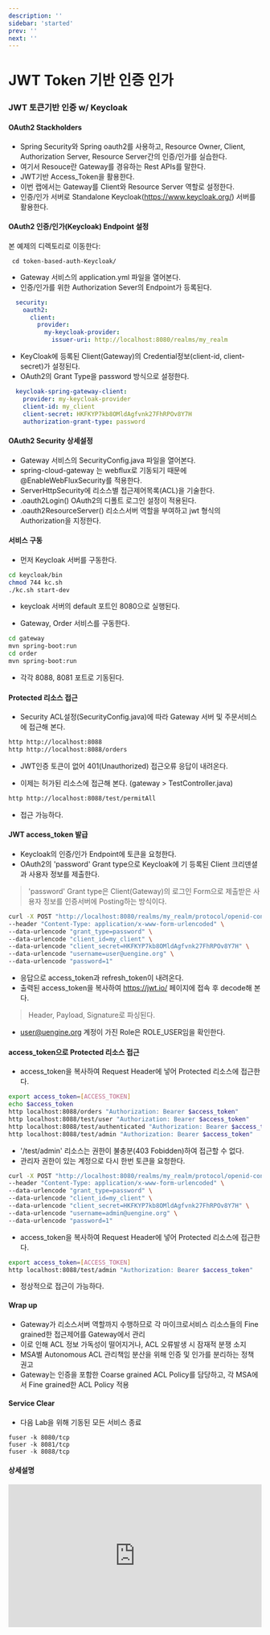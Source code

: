```yaml
---
description: ''
sidebar: 'started'
prev: ''
next: ''
---
```


# JWT Token 기반 인증 인가

### JWT 토큰기반 인증 w/ Keycloak

#### OAuth2 Stackholders
- Spring Security와 Spring oauth2를 사용하고, Resource Owner, Client, Authorization Server, Resource Server간의 인증/인가를 실습한다.
- 여기서 Resouce란 Gateway를 경유하는 Rest APIs를 말한다. 
- JWT기반 Access_Token을 활용한다.
- 이번 랩에서는 Gateway를 Client와 Resource Server 역할로 설정한다. 
- 인증/인가 서버로 Standalone Keycloak(https://www.keycloak.org/) 서버를 활용한다.


#### OAuth2 인증/인가(Keycloak) Endpoint 설정

본 예제의 디렉토리로 이동한다:
```
 cd token-based-auth-Keycloak/
```

- Gateway 서비스의 application.yml 파일을 열어본다.
- 인증/인가를 위한 Authorization Sever의 Endpoint가 등록된다.
```yaml
  security:
    oauth2:
      client:
        provider:
          my-keycloak-provider:
            issuer-uri: http://localhost:8080/realms/my_realm
```

- KeyCloak에 등록된 Client(Gateway)의 Credential정보(client-id, client-secret)가 설정된다.
- OAuth2의 Grant Type을 password 방식으로 설정한다.
```yaml
  keycloak-spring-gateway-client:
    provider: my-keycloak-provider
    client-id: my_client
    client-secret: HKFKYP7kb8OMldAgfvnk27FhRPOv8Y7H
    authorization-grant-type: password
```

#### OAuth2 Security 상세설정
- Gateway 서비스의 SecurityConfig.java 파일을 열어본다.
- spring-cloud-gateway 는 webflux로 기동되기 때문에 @EnableWebFluxSecurity를 적용한다.
- ServerHttpSecurity에  리소스별  접근제어목록(ACL)을 기술한다.
- .oauth2Login() OAuth2의 디폴트 로그인 설정이 적용된다.
- .oauth2ResourceServer() 리소스서버 역할을 부여하고 jwt 형식의 Authorization을 지정한다.


#### 서비스 구동

- 먼저 Keycloak 서버를 구동한다.
```sh
cd keycloak/bin
chmod 744 kc.sh
./kc.sh start-dev
```

- keycloak 서버의 default 포트인 8080으로 실행된다.

- Gateway, Order 서비스를 구동한다.
```sh
cd gateway
mvn spring-boot:run
cd order
mvn spring-boot:run
```
- 각각 8088, 8081 포트로 기동된다.


#### Protected 리소스 접근
- Security ACL설정(SecurityConfig.java)에 따라 Gateway 서버 및 주문서비스에 접근해 본다.
```sh
http http://localhost:8088
http http://localhost:8088/orders
```
- JWT인증 토큰이 없어 401(Unauthorized) 접근오류 응답이 내려온다.

- 이제는 허가된 리소스에 접근해 본다. (gateway > TestController.java)
```sh
http http://localhost:8088/test/permitAll
```
- 접근 가능하다. 


#### JWT access_token 발급

- Keycloak의 인증/인가 Endpoint에 토큰을 요청한다.
- OAuth2의 'password' Grant type으로 Keycloak에 기 등록된 Client 크리덴셜과 사용자 정보를 제출한다.
> 'password' Grant type은 Client(Gateway)의 로그인 Form으로 제출받은 사용자 정보를 인증서버에 Posting하는 방식이다.
```sh
curl -X POST "http://localhost:8080/realms/my_realm/protocol/openid-connect/token" \
--header "Content-Type: application/x-www-form-urlencoded" \
--data-urlencode "grant_type=password" \
--data-urlencode "client_id=my_client" \
--data-urlencode "client_secret=HKFKYP7kb8OMldAgfvnk27FhRPOv8Y7H" \
--data-urlencode "username=user@uengine.org" \
--data-urlencode "password=1" 
```

- 응답으로 access_token과 refresh_token이 내려온다.
- 출력된 access_token을 복사하여 https://jwt.io/ 페이지에 접속 후 decode해 본다.
> Header, Payload, Signature로 파싱된다.	
- user@uengine.org 계정이 가진 Role은 ROLE_USER임을 확인한다.


#### access_token으로 Protected 리소스 접근
- access_token을 복사하여 Request Header에 넣어 Protected 리소스에 접근한다.
```sh
export access_token=[ACCESS_TOKEN]
echo $access_token
http localhost:8088/orders "Authorization: Bearer $access_token"
http localhost:8088/test/user "Authorization: Bearer $access_token"
http localhost:8088/test/authenticated "Authorization: Bearer $access_token"
http localhost:8088/test/admin "Authorization: Bearer $access_token"
```

- '/test/admin' 리소스는 권한이 불충분(403 Fobidden)하여 접근할 수 없다.
- 관리자 권한이 있는 계정으로 다시 한번 토큰을 요청한다.

```sh
curl -X POST "http://localhost:8080/realms/my_realm/protocol/openid-connect/token" \
--header "Content-Type: application/x-www-form-urlencoded" \
--data-urlencode "grant_type=password" \
--data-urlencode "client_id=my_client" \
--data-urlencode "client_secret=HKFKYP7kb8OMldAgfvnk27FhRPOv8Y7H" \
--data-urlencode "username=admin@uengine.org" \
--data-urlencode "password=1" 
``` 

- access_token을 복사하여 Request Header에 넣어 Protected 리소스에 접근한다.
```sh
export access_token=[ACCESS_TOKEN]
http localhost:8088/test/admin "Authorization: Bearer $access_token"
```

- 정상적으로 접근이 가능하다.


#### Wrap up
- Gateway가 리소스서버 역할까지 수행하므로 각 마이크로서비스 리소스들의 Fine grained한 접근제어를 Gateway에서 관리
- 이로 인해 ACL 정보 가독성이 떨어지거나, ACL 오류발생 시 잠재적 분쟁 소지
- MSA별 Autonomous ACL 관리책임 분산을 위해 인증 및 인가를 분리하는 정책 권고
- Gateway는 인증을 포함한 Coarse grained ACL Policy를 담당하고, 각 MSA에서 Fine grained한 ACL Policy 적용


#### Service Clear
- 다음 Lab을 위해 기동된 모든 서비스 종료

```
fuser -k 8080/tcp
fuser -k 8081/tcp
fuser -k 8088/tcp
```

#### 상세설명
<div style="position: relative; padding-bottom: 56.25%; padding-top: 0px; height: 0; overflow: hidden;">
	<iframe style="position: absolute; top: 0; left: 0; width: 100%; height: 100%;" 
        src="https://www.youtube.com/embed/dsUW_JTvqIA" 
        frameborder="0" crolling="no" frameborder="none" allowfullscreen="">
    </iframe>
</div>
<br>